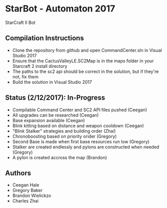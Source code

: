 # StarBot - Automaton 2017
StarCraft II Bot
## Compilation Instructions
- Clone the repository from github and open CommandCenter.sln in Visual Studio 2017  
- Ensure that the CactusValleyLE.SC2Map is in the maps folder in your Starcraft 2 install directory  
- The paths to the sc2 api should be correct in the solution, but if they're not, fix them  
- Build the solution in Visual Studio 2017  

## Status (2/12/2017): In-Progress
- Compilable Command Center and SC2 API files pushed (Ceegan)
- All upgrades can be researched (Ceegan)
- Base expansion available (Ceegan)
- Blink kitting based on distance and weapon cooldown (Ceegan)
- "Blink Stalker" strategies and building order (Zhai)
- Chronoboosting based on priority orider (Gregory)
- Second Base is made when first base resources run low (Gregory)
- Stalker are created endlessly and pylons are constructed when needed (Gregory)
- A pylon is created accross the map (Brandon)

## Authors
- Ceegan Hale
- Gregory Baker
- Brandon Wielickzo
- Charles Zhai
